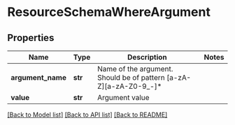 # ResourceSchemaWhereArgument

## Properties
Name | Type | Description | Notes
------------ | ------------- | ------------- | -------------
**argument_name** | **str** | Name of the argument. Should be of pattern [a-zA-Z][a-zA-Z0-9_-]* | 
**value** | **str** | Argument value | 

[[Back to Model list]](../README.md#documentation-for-models) [[Back to API list]](../README.md#documentation-for-api-endpoints) [[Back to README]](../README.md)


